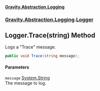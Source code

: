 #### [Gravity.Abstraction.Logging](./index.md 'index')
### [Gravity.Abstraction.Logging](./Gravity-Abstraction-Logging.md 'Gravity.Abstraction.Logging').[Logger](./Gravity-Abstraction-Logging-Logger.md 'Gravity.Abstraction.Logging.Logger')
## Logger.Trace(string) Method
Logs a "Trace" message.  
```csharp
public void Trace(string message);
```
#### Parameters
<a name='Gravity-Abstraction-Logging-Logger-Trace(string)-message'></a>
`message` [System.String](https://docs.microsoft.com/en-us/dotnet/api/System.String 'System.String')  
The message to log.  
  
